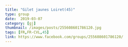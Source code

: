 ```yaml
---
title: "Gilet jaunes Loiret(45)"
type: group
date:  2019-03-07
category: [gj]
thumbnail: /images/posts/255608601786120.jpg
tags: [FR,FR-CVL,45]
link: https://www.facebook.com/groups/255608601786120/
---
```

